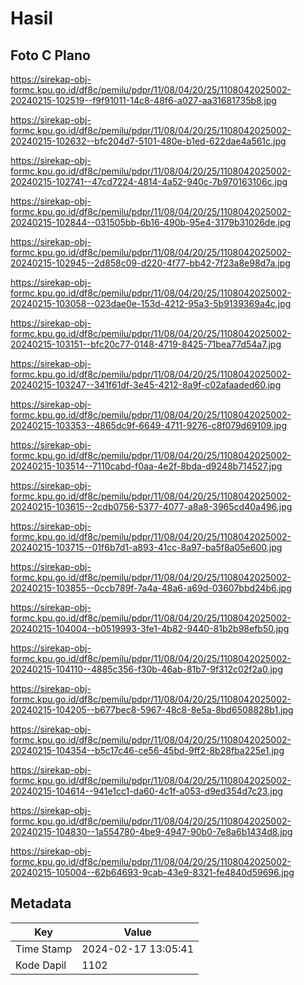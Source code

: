 # Hasil

## Foto C Plano

https://sirekap-obj-formc.kpu.go.id/df8c/pemilu/pdpr/11/08/04/20/25/1108042025002-20240215-102519--f9f91011-14c8-48f6-a027-aa31681735b8.jpg

https://sirekap-obj-formc.kpu.go.id/df8c/pemilu/pdpr/11/08/04/20/25/1108042025002-20240215-102632--bfc204d7-5101-480e-b1ed-622dae4a561c.jpg

https://sirekap-obj-formc.kpu.go.id/df8c/pemilu/pdpr/11/08/04/20/25/1108042025002-20240215-102741--47cd7224-4814-4a52-940c-7b970163106c.jpg

https://sirekap-obj-formc.kpu.go.id/df8c/pemilu/pdpr/11/08/04/20/25/1108042025002-20240215-102844--031505bb-6b16-490b-95e4-3179b31026de.jpg

https://sirekap-obj-formc.kpu.go.id/df8c/pemilu/pdpr/11/08/04/20/25/1108042025002-20240215-102945--2d858c09-d220-4f77-bb42-7f23a8e98d7a.jpg

https://sirekap-obj-formc.kpu.go.id/df8c/pemilu/pdpr/11/08/04/20/25/1108042025002-20240215-103058--023dae0e-153d-4212-95a3-5b9139369a4c.jpg

https://sirekap-obj-formc.kpu.go.id/df8c/pemilu/pdpr/11/08/04/20/25/1108042025002-20240215-103151--bfc20c77-0148-4719-8425-71bea77d54a7.jpg

https://sirekap-obj-formc.kpu.go.id/df8c/pemilu/pdpr/11/08/04/20/25/1108042025002-20240215-103247--341f61df-3e45-4212-8a9f-c02afaaded60.jpg

https://sirekap-obj-formc.kpu.go.id/df8c/pemilu/pdpr/11/08/04/20/25/1108042025002-20240215-103353--4865dc9f-6649-4711-9276-c8f079d69109.jpg

https://sirekap-obj-formc.kpu.go.id/df8c/pemilu/pdpr/11/08/04/20/25/1108042025002-20240215-103514--7110cabd-f0aa-4e2f-8bda-d9248b714527.jpg

https://sirekap-obj-formc.kpu.go.id/df8c/pemilu/pdpr/11/08/04/20/25/1108042025002-20240215-103615--2cdb0756-5377-4077-a8a8-3965cd40a496.jpg

https://sirekap-obj-formc.kpu.go.id/df8c/pemilu/pdpr/11/08/04/20/25/1108042025002-20240215-103715--01f6b7d1-a893-41cc-8a97-ba5f8a05e600.jpg

https://sirekap-obj-formc.kpu.go.id/df8c/pemilu/pdpr/11/08/04/20/25/1108042025002-20240215-103855--0ccb789f-7a4a-48a6-a69d-03607bbd24b6.jpg

https://sirekap-obj-formc.kpu.go.id/df8c/pemilu/pdpr/11/08/04/20/25/1108042025002-20240215-104004--b0519993-3fe1-4b82-9440-81b2b98efb50.jpg

https://sirekap-obj-formc.kpu.go.id/df8c/pemilu/pdpr/11/08/04/20/25/1108042025002-20240215-104110--4885c356-f30b-46ab-81b7-9f312c02f2a0.jpg

https://sirekap-obj-formc.kpu.go.id/df8c/pemilu/pdpr/11/08/04/20/25/1108042025002-20240215-104205--b677bec8-5967-48c8-8e5a-8bd6508828b1.jpg

https://sirekap-obj-formc.kpu.go.id/df8c/pemilu/pdpr/11/08/04/20/25/1108042025002-20240215-104354--b5c17c46-ce56-45bd-9ff2-8b28fba225e1.jpg

https://sirekap-obj-formc.kpu.go.id/df8c/pemilu/pdpr/11/08/04/20/25/1108042025002-20240215-104614--941e1cc1-da60-4c1f-a053-d9ed354d7c23.jpg

https://sirekap-obj-formc.kpu.go.id/df8c/pemilu/pdpr/11/08/04/20/25/1108042025002-20240215-104830--1a554780-4be9-4947-90b0-7e8a6b1434d8.jpg

https://sirekap-obj-formc.kpu.go.id/df8c/pemilu/pdpr/11/08/04/20/25/1108042025002-20240215-105004--62b64693-9cab-43e9-8321-fe4840d59696.jpg


## Metadata

| Key        | Value               |
| ---------- | ------------------- |
| Time Stamp | 2024-02-17 13:05:41 |
| Kode Dapil | 1102                |



